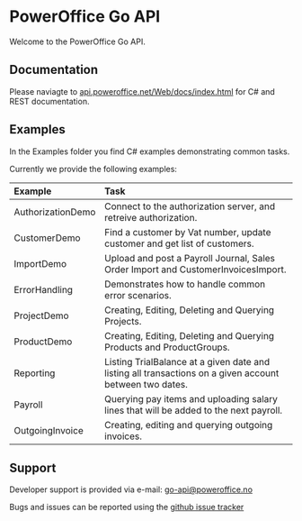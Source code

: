 # PowerOffice Go API

Welcome to the PowerOffice Go API.

## Documentation

Please naviagte to [api.poweroffice.net/Web/docs/index.html](https://api.poweroffice.net/Web/docs/index.html) for C# and REST documentation.

## Examples

In the Examples folder you find C# examples demonstrating common tasks.

Currently we provide the following examples:

Example             | Task
:-------------------|:---------------
AuthorizationDemo   | Connect to the authorization server, and retreive authorization.
CustomerDemo        | Find a customer by Vat number, update customer and get list of customers.
ImportDemo          | Upload and post a Payroll Journal, Sales Order Import and CustomerInvoicesImport.
ErrorHandling       | Demonstrates how to handle common error scenarios.
ProjectDemo         | Creating, Editing, Deleting and Querying Projects.
ProductDemo         | Creating, Editing, Deleting and Querying Products and ProductGroups.
Reporting           | Listing TrialBalance at a given date and listing all transactions on a given account between two dates.
Payroll	            | Querying pay items and uploading salary lines that will be added to the next payroll.
OutgoingInvoice     | Creating, editing and querying outgoing invoices.

## Support

Developer support is provided via e-mail: [go-api@poweroffice.no](mailto:go-api@poweroffice.no)

Bugs and issues can be reported using the [github issue tracker](https://github.com/PowerOffice/go-api/issues)
